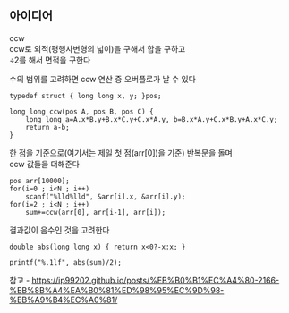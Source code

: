 ## 아이디어
ccw  
ccw로 외적(평행사변형의 넓이)을 구해서 합을 구하고  
÷2를 해서 면적을 구한다  
  
수의 범위를 고려하면 ccw 연산 중 오버플로가 날 수 있다
```
typedef struct { long long x, y; }pos;

long long ccw(pos A, pos B, pos C) {
	long long a=A.x*B.y+B.x*C.y+C.x*A.y, b=B.x*A.y+C.x*B.y+A.x*C.y;
	return a-b;
}
```
한 점을 기준으로(여기서는 제일 첫 점(arr[0])을 기준) 반복문을 돌며  
ccw 값들을 더해준다
```
pos arr[10000];
for(i=0 ; i<N ; i++)
	scanf("%lld%lld", &arr[i].x, &arr[i].y);
for(i=2 ; i<N ; i++)
	sum+=ccw(arr[0], arr[i-1], arr[i]);
```
결과값이 음수인 것을 고려한다
```
double abs(long long x) { return x<0?-x:x; }

printf("%.1lf", abs(sum)/2);
```

참고 - https://ip99202.github.io/posts/%EB%B0%B1%EC%A4%80-2166-%EB%8B%A4%EA%B0%81%ED%98%95%EC%9D%98-%EB%A9%B4%EC%A0%81/
